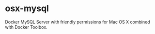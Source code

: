 # osx-mysql
Docker MySQL Server with friendly permissions for Mac OS X combined with Docker Toolbox.
